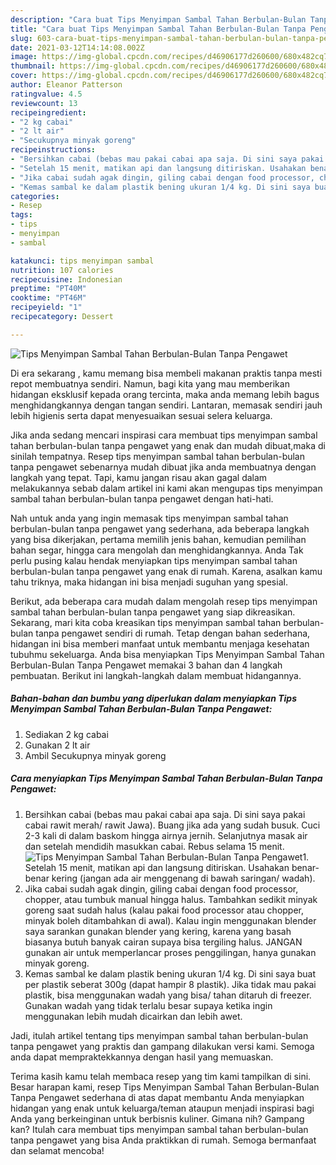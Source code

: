 ```yaml
---
description: "Cara buat Tips Menyimpan Sambal Tahan Berbulan-Bulan Tanpa Pengawet yang lezat dan Mudah Dibuat"
title: "Cara buat Tips Menyimpan Sambal Tahan Berbulan-Bulan Tanpa Pengawet yang lezat dan Mudah Dibuat"
slug: 603-cara-buat-tips-menyimpan-sambal-tahan-berbulan-bulan-tanpa-pengawet-yang-lezat-dan-mudah-dibuat
date: 2021-03-12T14:14:08.002Z
image: https://img-global.cpcdn.com/recipes/d46906177d260600/680x482cq70/tips-menyimpan-sambal-tahan-berbulan-bulan-tanpa-pengawet-foto-resep-utama.jpg
thumbnail: https://img-global.cpcdn.com/recipes/d46906177d260600/680x482cq70/tips-menyimpan-sambal-tahan-berbulan-bulan-tanpa-pengawet-foto-resep-utama.jpg
cover: https://img-global.cpcdn.com/recipes/d46906177d260600/680x482cq70/tips-menyimpan-sambal-tahan-berbulan-bulan-tanpa-pengawet-foto-resep-utama.jpg
author: Eleanor Patterson
ratingvalue: 4.5
reviewcount: 13
recipeingredient:
- "2 kg cabai"
- "2 lt air"
- "Secukupnya minyak goreng"
recipeinstructions:
- "Bersihkan cabai (bebas mau pakai cabai apa saja. Di sini saya pakai cabai rawit merah/ rawit Jawa). Buang jika ada yang sudah busuk. Cuci 2-3 kali di dalam baskom hingga airnya jernih. Selanjutnya masak air dan setelah mendidih masukkan cabai. Rebus selama 15 menit."
- "Setelah 15 menit, matikan api dan langsung ditiriskan. Usahakan benar-benar kering (jangan ada air menggenang di bawah saringan/ wadah)."
- "Jika cabai sudah agak dingin, giling cabai dengan food processor, chopper, atau tumbuk manual hingga halus. Tambahkan sedikit minyak goreng saat sudah halus (kalau pakai food processor atau chopper, minyak boleh ditambahkan di awal). Kalau ingin menggunakan blender saya sarankan gunakan blender yang kering, karena yang basah biasanya butuh banyak cairan supaya bisa tergiling halus. JANGAN gunakan air untuk memperlancar proses penggilingan, hanya gunakan minyak goreng."
- "Kemas sambal ke dalam plastik bening ukuran 1/4 kg. Di sini saya buat per plastik seberat 300g (dapat hampir 8 plastik). Jika tidak mau pakai plastik, bisa menggunakan wadah yang bisa/ tahan ditaruh di freezer. Gunakan wadah yang tidak terlalu besar supaya ketika ingin menggunakan lebih mudah dicairkan dan lebih awet."
categories:
- Resep
tags:
- tips
- menyimpan
- sambal

katakunci: tips menyimpan sambal 
nutrition: 107 calories
recipecuisine: Indonesian
preptime: "PT40M"
cooktime: "PT46M"
recipeyield: "1"
recipecategory: Dessert

---
```



![Tips Menyimpan Sambal Tahan Berbulan-Bulan Tanpa Pengawet](https://img-global.cpcdn.com/recipes/d46906177d260600/680x482cq70/tips-menyimpan-sambal-tahan-berbulan-bulan-tanpa-pengawet-foto-resep-utama.jpg)

Di era  sekarang , kamu memang bisa membeli makanan praktis tanpa mesti repot membuatnya sendiri. Namun, bagi kita yang mau memberikan hidangan eksklusif kepada orang tercinta, maka anda memang lebih bagus menghidangkannya dengan tangan sendiri. Lantaran, memasak sendiri jauh lebih higienis serta dapat menyesuaikan sesuai selera keluarga.

Jika anda sedang mencari inspirasi cara membuat tips menyimpan sambal tahan berbulan-bulan tanpa pengawet yang enak dan mudah dibuat,maka di sinilah tempatnya. Resep tips menyimpan sambal tahan berbulan-bulan tanpa pengawet  sebenarnya mudah dibuat jika anda membuatnya dengan langkah yang tepat. Tapi, kamu jangan risau akan gagal dalam melakukannya 
sebab dalam artikel ini kami akan mengupas tips menyimpan sambal tahan berbulan-bulan tanpa pengawet dengan hati-hati.  



Nah untuk anda yang ingin memasak tips menyimpan sambal tahan berbulan-bulan tanpa pengawet yang sederhana, ada beberapa langkah yang bisa dikerjakan, pertama memilih jenis bahan, kemudian pemilihan bahan segar, hingga cara mengolah dan menghidangkannya. Anda Tak perlu pusing kalau hendak menyiapkan tips menyimpan sambal tahan berbulan-bulan tanpa pengawet yang enak di rumah. Karena, asalkan kamu  tahu triknya, maka hidangan ini bisa menjadi suguhan yang spesial.

Berikut, ada beberapa cara mudah dalam mengolah resep tips menyimpan sambal tahan berbulan-bulan tanpa pengawet yang siap dikreasikan. Sekarang, mari kita coba kreasikan tips menyimpan sambal tahan berbulan-bulan tanpa pengawet sendiri di rumah. Tetap dengan bahan sederhana, hidangan ini bisa memberi manfaat untuk membantu menjaga kesehatan tubuhmu sekeluarga. Anda bisa menyiapkan Tips Menyimpan Sambal Tahan Berbulan-Bulan Tanpa Pengawet memakai 3 bahan dan 4 langkah pembuatan. Berikut ini langkah-langkah dalam membuat hidangannya.

<!--inarticleads1-->

##### Bahan-bahan dan bumbu yang diperlukan dalam menyiapkan Tips Menyimpan Sambal Tahan Berbulan-Bulan Tanpa Pengawet:

1. Sediakan 2 kg cabai
1. Gunakan 2 lt air
1. Ambil Secukupnya minyak goreng




<!--inarticleads2-->

##### Cara menyiapkan Tips Menyimpan Sambal Tahan Berbulan-Bulan Tanpa Pengawet:

1. Bersihkan cabai (bebas mau pakai cabai apa saja. Di sini saya pakai cabai rawit merah/ rawit Jawa). Buang jika ada yang sudah busuk. Cuci 2-3 kali di dalam baskom hingga airnya jernih. Selanjutnya masak air dan setelah mendidih masukkan cabai. Rebus selama 15 menit.
<img src="https://img-global.cpcdn.com/steps/1480496ecf14d407/160x128cq70/tips-menyimpan-sambal-tahan-berbulan-bulan-tanpa-pengawet-langkah-memasak-1-foto.jpg" alt="Tips Menyimpan Sambal Tahan Berbulan-Bulan Tanpa Pengawet">1. Setelah 15 menit, matikan api dan langsung ditiriskan. Usahakan benar-benar kering (jangan ada air menggenang di bawah saringan/ wadah).
1. Jika cabai sudah agak dingin, giling cabai dengan food processor, chopper, atau tumbuk manual hingga halus. Tambahkan sedikit minyak goreng saat sudah halus (kalau pakai food processor atau chopper, minyak boleh ditambahkan di awal). Kalau ingin menggunakan blender saya sarankan gunakan blender yang kering, karena yang basah biasanya butuh banyak cairan supaya bisa tergiling halus. JANGAN gunakan air untuk memperlancar proses penggilingan, hanya gunakan minyak goreng.
1. Kemas sambal ke dalam plastik bening ukuran 1/4 kg. Di sini saya buat per plastik seberat 300g (dapat hampir 8 plastik). Jika tidak mau pakai plastik, bisa menggunakan wadah yang bisa/ tahan ditaruh di freezer. Gunakan wadah yang tidak terlalu besar supaya ketika ingin menggunakan lebih mudah dicairkan dan lebih awet.




Jadi, itulah artikel tentang  tips menyimpan sambal tahan berbulan-bulan tanpa pengawet  yang praktis dan gampang dilakukan versi kami. Semoga anda dapat mempraktekkannya dengan hasil yang memuaskan. 

Terima kasih kamu telah membaca resep yang tim kami tampilkan di sini. Besar harapan kami, resep  Tips Menyimpan Sambal Tahan Berbulan-Bulan Tanpa Pengawet sederhana di atas dapat membantu Anda menyiapkan hidangan yang enak untuk keluarga/teman ataupun menjadi inspirasi bagi Anda yang berkeinginan untuk berbisnis kuliner. Gimana nih? Gampang kan? Itulah cara membuat tips menyimpan sambal tahan berbulan-bulan tanpa pengawet yang bisa Anda praktikkan di rumah. Semoga bermanfaat dan selamat mencoba!

